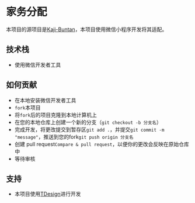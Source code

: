 # 家务分配

本项目的源项目是[Kaji-Buntan](https://github.com/AlixFachin/kaji-buntan)，本项目使用微信小程序开发将其适配。

## 技术栈

- 使用微信开发者工具

## 如何贡献

- 在本地安装微信开发者工具
- `fork`本项目
- 将`fork`后的项目克隆到本地计算机上
- 在您的本地仓库上创建一个新的分支（`git checkout -b 分支名`）
- 完成开发，将更改提交到暂存区`git add .`，并提交`git commit -m "message"`，推送到您的fork`git push origin 分支名`
- 创建 pull request`Compare & pull request`，以便你的更改会反映在原始仓库中
- 等待审核

## 支持

- 本项目使用[TDesign](https://tdesign.tencent.com/miniprogram/overview)进行开发